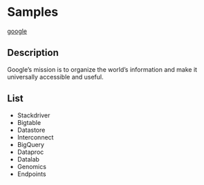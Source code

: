 # Samples
[google](https://www.google.com/intl/en/about/)

## Description
Google’s mission is to organize the world’s information and make it universally accessible and useful.

## List
* Stackdriver
* Bigtable
* Datastore
* Interconnect
* BigQuery
* Dataproc
* Datalab
* Genomics
* Endpoints

